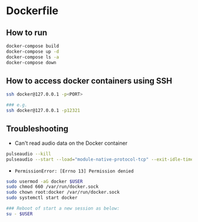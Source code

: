# Dockerfile

## How to run

```sh
docker-compose build
docker-compose up -d
docker-compose ls -a
docker-compose down
```

## How to access docker containers using SSH

```sh
ssh docker@127.0.0.1 -p<PORT>

### e.g.
ssh docker@127.0.0.1 -p12321
```

## Troubleshooting

* Can't read audio data on the Docker container

```sh
pulseaudio --kill
pulseaudio --start --load="module-native-protocol-tcp" --exit-idle-time=-1
```

* `PermissionError: [Errno 13] Permission denied`

```sh
sudo usermod -aG docker $USER
sudo chmod 660 /var/run/docker.sock
sudo chown root:docker /var/run/docker.sock
sudo systemctl start docker

### Reboot of start a new session as below:
su - $USER
```
